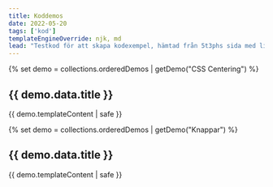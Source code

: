 ```yaml
---
title: Koddemos
date: 2022-05-20
tags: ['kod']
templateEngineOverride: njk, md
lead: "Testkod för att skapa kodexempel, hämtad från 5t3phs sida med lite varianton för att kunna visa annan kod är css."
---
```


{% set demo = collections.orderedDemos | getDemo("CSS Centering") %}
<article>
  <h2 id="{{ demo.fileSlug }}">{{ demo.data.title }}</h2>
  {{ demo.templateContent | safe }}
</article>

{% set demo = collections.orderedDemos | getDemo("Knappar") %}
<article>
  <h2 id="{{ demo.fileSlug }}">{{ demo.data.title }}</h2>
  {{ demo.templateContent | safe }}
</article>
